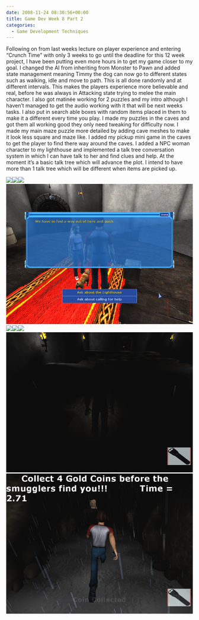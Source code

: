 ```yaml
---
date: 2008-11-24 08:30:56+00:00
title: Game Dev Week 8 Part 2
categories:
  - Game Development Techniques
---
```


Following on from last weeks lecture on player experience and entering “Crunch Time” with only 3 weeks to go until the deadline for this 12 week project, I have been putting even more hours in to get my game closer to my goal. I changed the AI from inheriting from Monster to Pawn and added state management meaning Timmy the dog can now go to different states such as walking, idle and move to path. This is all done randomly and at different intervals. This makes the players experience more believable and real, before he was always in Attacking state trying to melee the main character. I also got matinée working for 2 puzzles and my intro although I haven’t managed to get the audio working with it that will be next weeks tasks. I also put in search able boxes with random items placed in them to make it a different every time you play. I made my puzzles in the caves and got them all working good they only need tweaking for difficulty now. I made my main maze puzzle more detailed by adding cave meshes to make it look less square and maze like. I added my pickup mini game in the caves to get the player to find there way around the caves. I added a NPC woman character to my lighthouse and implemented a talk tree conversation system in which I can have talk to her and find clues and help. At the moment it’s a basic talk tree which will advance the plot. I intend to have more than 1 talk tree which will be different when items are picked up.

[![](/assets/images/UT20042008-11-2321-12-29-35.png)](/assets/images/UT20042008-11-2321-12-29-35.png)[![](/assets/images/UT20042008-11-2321-12-38-85.png)](/assets/images/UT20042008-11-2321-12-38-85.png)[![](/assets/images/UT20042008-11-2321-13-32-64.png)](/assets/images/UT20042008-11-2321-13-32-64.png)[![](/assets/images/UT20042008-11-2321-13-39-01.png)](/assets/images/UT20042008-11-2321-13-39-01.png)[![](/assets/images/UT20042008-11-2321-13-56-87.png)](/assets/images/UT20042008-11-2321-13-56-87.png)[![](/assets/images/UT20042008-11-2321-14-41-28.png)](/assets/images/UT20042008-11-2321-14-41-28.png)[![](/assets/images/UT20042008-11-2321-15-39-57.png)](/assets/images/UT20042008-11-2321-15-39-57.png)[![](/assets/images/UT20042008-11-2321-16-03-54.png)](/assets/images/UT20042008-11-2321-16-03-54.png)[![](/assets/images/UT20042008-11-2321-16-44-09.png)](/assets/images/UT20042008-11-2321-16-44-09.png)
